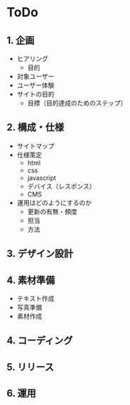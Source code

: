 # ToDo

## 1. 企画

- ヒアリング
  - 目的
- 対象ユーザー
- ユーザー体験
- サイトの目的
  - 目標（目的達成のためのステップ）

## 2. 構成・仕様

- サイトマップ
- 仕様策定
  - html
  - css
  - javascript
  - デバイス（レスポンス）
  - CMS
- 運用はどのようにするのか
  - 更新の有無・頻度
  - 担当
  - 方法

## 3. デザイン設計

## 4. 素材準備

- テキスト作成
- 写真準備
- 素材作成

## 4. コーディング

## 5. リリース

## 6. 運用
